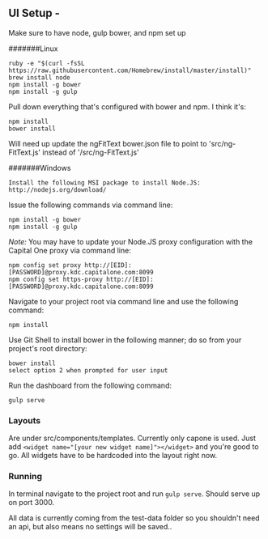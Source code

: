 ## UI Setup -
Make sure to have node, gulp bower, and npm set up

#######Linux

    ruby -e "$(curl -fsSL https://raw.githubusercontent.com/Homebrew/install/master/install)"
    brew install node
    npm install -g bower
    npm install -g gulp
    
Pull down everything that's configured with bower and npm. I think it's:

    npm install
    bower install
    
Will need up update the ngFitText bower.json file to point to 'src/ng-FitText.js' instead of '/src/ng-FitText.js'
     
#######Windows

	Install the following MSI package to install Node.JS:  http://nodejs.org/download/

Issue the following commands via command line:
	
	npm install -g bower
	npm install -g gulp
	
<em>Note:</em>  You may have to update your Node.JS proxy configuration with the Capital One proxy via command line:

	npm config set proxy http://[EID]:[PASSWORD]@proxy.kdc.capitalone.com:8099
	npm config set https-proxy http://[EID]:[PASSWORD]@proxy.kdc.capitalone.com:8099
	
Navigate to your project root via command line and use the following command:

	npm install
	
Use Git Shell to install bower in the following manner; do so from your project's root directory:

	bower install
	select option 2 when prompted for user input

Run the dashboard from the following command:
	
	gulp serve
	


### Layouts
Are under src/components/templates. Currently only capone is used. Just add ```<widget name="[your new widget name]"></widget>``` and you're good to go. 
All widgets have to be hardcoded into the layout right now.
 

### Running
In terminal navigate to the project root and run ```gulp serve```. Should serve up on port 3000.

All data is currently coming from the test-data folder so you shouldn't need an api, but also means no settings will be saved..
 

